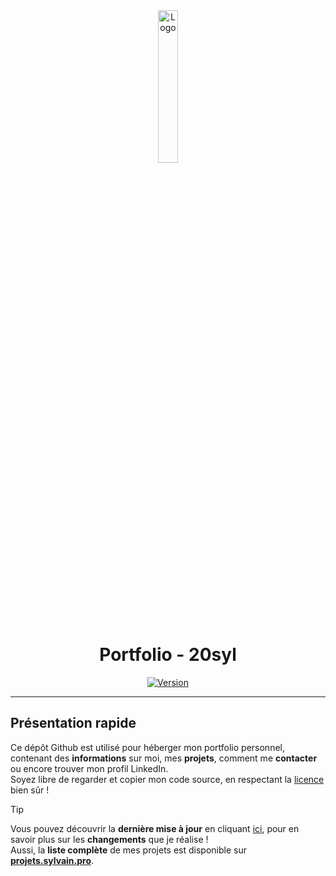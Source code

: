 <div align="center">
  <a href="https://sylvain.pro"><img src="https://sylvain.pro/images/portfolio.png" alt="Logo" width="25%" height="auto"></a>

# Portfolio - 20syl
  [![Version](https://img.shields.io/badge/Site%20:-v1.4.4-6479ee?labelColor=23272A)](https://github.com/20syldev/portfolio/releases/latest)
</div>

---

## Présentation rapide
Ce dépôt Github est utilisé pour héberger mon portfolio personnel, contenant des **informations** sur moi, mes **projets**, comment me **contacter** ou encore trouver mon profil LinkedIn.  
Soyez libre de regarder et copier mon code source, en respectant la [licence](https://github.com/20syldev/portfolio?tab=BSD-3-Clause-1-ov-file#readme) bien sûr !

> [!TIP]
> Vous pouvez découvrir la **dernière mise à jour** en cliquant [ici](https://github.com/20syldev/portfolio/releases/latest), pour en savoir plus sur les **changements** que je réalise !  
> Aussi, la **liste complète** de mes projets est disponible sur **[projets.sylvain.pro](https://projets.sylvain.pro)**.
